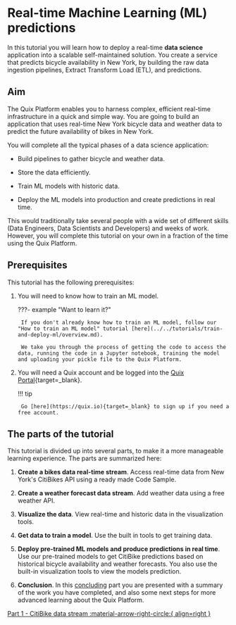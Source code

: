 # Real-time Machine Learning (ML) predictions

In this tutorial you will learn how to deploy a real-time **data science** application into a scalable self-maintained solution. You create a service that predicts bicycle availability in New York, by building the raw data ingestion pipelines, Extract Transform Load (ETL), and predictions.

## Aim

The Quix Platform enables you to harness complex, efficient real-time infrastructure in a quick and simple way. You are going to build an application that uses real-time New York bicycle data and weather data to predict the future availability of bikes in New York.

You will complete all the typical phases of a data science application:

 - Build pipelines to gather bicycle and weather data.

 - Store the data efficiently.

 - Train ML models with historic data.

 - Deploy the ML models into production and create predictions in real time.

This would traditionally take several people with a wide set of different skills (Data Engineers, Data Scientists and Developers) and weeks of work. However, you will complete this tutorial on your own in a fraction of the time using the Quix Platform.

## Prerequisites

This tutorial has the following prerequisites:

1. You will need to know how to train an ML model.

	???- example "Want to learn it?"

		If you don't already know how to train an ML model, follow our "How to train an ML model" tutorial [here](../../tutorials/train-and-deploy-ml/overview.md).

		We take you through the process of getting the code to access the data, running the code in a Jupyter notebook, training the model and uploading your pickle file to the Quix Platform.


2. You will need a Quix account and be logged into the [Quix Portal](https://portal.platform.quix.io/workspaces){target=_blank}. 

	!!! tip 

		Go [here](https://quix.io){target=_blank} to sign up if you need a free account.
	
## The parts of the tutorial

This tutorial is divided up into several parts, to make it a more manageable learning experience. The parts are summarized here:

1. **Create a bikes data real-time stream**. Access real-time data from New York's CitiBikes API using a ready made Code Sample.

2. **Create a weather forecast data stream**. Add weather data using a free weather API.

3. **Visualize the data**. View real-time and historic data in the visualization tools.

4. **Get data to train a model**. Use the built in tools to get training data.

5. **Deploy pre-trained ML models and produce predictions in real time**. Use our pre-trained models to get CitiBike predictions based on historical bicycle availability and weather forecasts. You also use the built-in visualization tools to view the models prediction.

6. **Conclusion**. In this [concluding](6-conclusion.md) part you are presented with a summary of the work you have completed, and also some next steps for more advanced learning about the Quix Platform.

[Part 1 - CitiBike data stream :material-arrow-right-circle:{ align=right }](1-bikedata.md)
